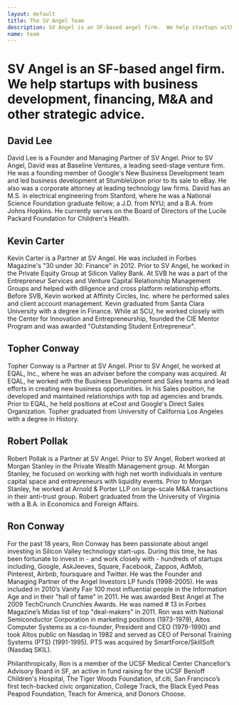 ```yaml
---
layout: default
title: The SV Angel Team
description: SV Angel is an SF-based angel firm.  We help startups with business development, financing, M&A and other strategic advice.
name: team
---
```


# SV Angel is an SF-based angel firm.  We help startups with business development, financing, M&A and other strategic advice.

## David Lee
David Lee is a Founder and Managing Partner of SV Angel. Prior to SV Angel, David was at Baseline Ventures, a leading seed-stage venture firm. He was a founding member of Google's New Business Development team and led business development at StumbleUpon prior to its sale to eBay. He also was a corporate attorney at leading technology law firms. David has an M.S. in electrical engineering from Stanford, where he was a National Science Foundation graduate fellow; a J.D. from NYU; and a B.A. from Johns Hopkins. He currently serves on the Board of Directors of the Lucile Packard Foundation for Children's Health.

## Kevin Carter
Kevin Carter is a Partner at SV Angel.  He was included in Forbes Magazine's "30 under 30: Finance" in 2012.  Prior to SV Angel, he worked in the Private Equity Group at Silicon Valley Bank.  At SVB he was a part of the Entrepreneur Services and Venture Capital Relationship Management Groups and helped with diligence and cross platform relationship efforts.  Before SVB, Kevin worked at Affinity Circles, Inc. where he performed sales and client account management. Kevin graduated from Santa Clara University with a degree in Finance.  While at SCU, he worked closely with the Center for Innovation and Entrepreneurship, founded the CIE Mentor Program and was awarded "Outstanding Student Entrepreneur".

## Topher Conway
Topher Conway is a Partner at SV Angel.  Prior to SV Angel, he worked at EQAL, Inc., where he was an adviser before the company was acquired.  At EQAL, he worked with the Business Development and Sales teams and lead efforts in creating new business opportunities.  In his Sales position, he developed and maintained relationships with top ad agencies and brands.  Prior to EQAL, he held positions at eCost and Google's Direct Sales Organization.  Topher graduated from University of California Los Angeles with a degree in History.

## Robert Pollak
Robert Pollak is a Partner at SV Angel. Prior to SV Angel, Robert worked at Morgan Stanley in the Private Wealth Management group. At Morgan Stanley, he focused on working with high net worth individuals in venture capital space and entrepreneurs with liquidity events. Prior to Morgan Stanley, he worked at Arnold & Porter LLP on large-scale M&A transactions in their anti-trust group. Robert graduated from the University of Virginia with a B.A. in Economics and Foreign Affairs.

## Ron Conway
For the past 18 years, Ron Conway has been passionate about angel investing in Silicon Valley technology start-ups. During this time, he has been fortunate to invest in - and work closely with - hundreds of startups including, Google, AskJeeves, Square, Facebook, Zappos, AdMob, Pinterest, Airbnb, foursquare and Twitter. He was the Founder and Managing Partner of the Angel Investors LP funds (1998-2005). He was included in 2010’s Vanity Fair 100 most influential people in the Information Age and in their "hall of fame" in 2011. He was awarded Best Angel at The 2009 TechCrunch Crunchies Awards. He was named # 13 in Forbes Magazine’s Midas list of top "deal-makers" in 2011. Ron was with National Semiconductor Corporation in marketing positions (1973-1979), Altos Computer Systems as a co-founder, President and CEO (1979-1990) and took Altos public on Nasdaq in 1982 and served as CEO of Personal Training Systems (PTS) (1991-1995). PTS was acquired by SmartForce/SkillSoft (Nasdaq SKIL).

Philanthropically, Ron is a member of the UCSF Medical Center Chancellor’s Advisory Board in SF, an active in fund raising for the UCSF Benioff Children's Hospital, The Tiger Woods Foundation, sf.citi, San Francisco’s first tech-backed civic organization, College Track, the Black Eyed Peas Peapod Foundation, Teach for America, and Donors Choose.
